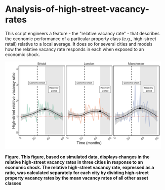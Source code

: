 # Analysis-of-high-street-vacancy-rates
This script engineers a feature - the "relative vacancy rate" - that describes the economic performance of a particular property class (e.g., high-street retail) relative to a local average. It does so for several cities and models how the relative vacancy rate responds in each when exposed to an economic shock.

![Final Plot](final_plot.png)

**Figure. This figure, based on simulated data, displays changes in the relative high-street vacancy rates in three cities in response to an economic shock. The relative high-street vacancy rate, expressed as a ratio, was calculated separately for each city by dividing high-street property vacancy rates by the mean vacancy rates of all other asset classes**
